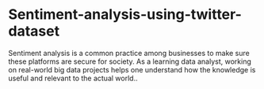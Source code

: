 # Sentiment-analysis-using-twitter-dataset
Sentiment analysis is a common practice among businesses to make sure these platforms are secure for society.  As a learning data analyst, working on real-world big data projects helps one understand how the knowledge is useful and relevant to the actual world..
